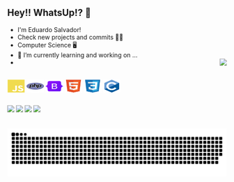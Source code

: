 ## Hey!! WhatsUp!? 👋
- I'm Eduardo Salvador!
- Check new projects and commits 🚀🚀
- Computer Science 🖥️
- 🔭 I’m currently learning and working on ...
- <img align="right" height="160em" src="https://github-readme-stats-sigma-five.vercel.app/api/top-langs/?username=Dudueedu&layout=compact&langs_count=7&theme=radical" />


<div style="display: inline_block"><br>
  <img align="center" alt="Rafa-Js" height="30" width="40" src="https://raw.githubusercontent.com/devicons/devicon/master/icons/javascript/javascript-plain.svg">
  <img align="center" alt="Dudu-php" height="30" width="40" src="https://raw.githubusercontent.com/devicons/devicon/master/icons/php/php-original.svg">
  <img align="center" alt="dudu-boot" height="30" width="40" src="https://raw.githubusercontent.com/devicons/devicon/master/icons/bootstrap/bootstrap-original.svg">
  <img align="center" alt="DUDU-HTML" height="30" width="40" src="https://raw.githubusercontent.com/devicons/devicon/master/icons/html5/html5-original.svg">
  <img align="center" alt="DUDU-CSS" height="30" width="40" src="https://raw.githubusercontent.com/devicons/devicon/master/icons/css3/css3-original.svg">
  <img align="center" alt="Dudu-C" height="30" width="40" src="https://raw.githubusercontent.com/devicons/devicon/master/icons/c/c-original.svg">
</div>
  
##
 
<div> 
  <a href="https://api.whatsapp.com/send?phone=5519999759822" target="_blank"><img src="https://img.shields.io/badge/WhatsApp-25D366?style=for-the-badge&logo=whatsapp&logoColor=white" target="_blank"></a> 
  <a href="https://instagram.com/edusalvador05" target="_blank"><img src="https://img.shields.io/badge/-Instagram-%23E4405F?style=for-the-badge&logo=instagram&logoColor=white" target="_blank"></a>
  <a href = "mailto:eduardosalvador.asp@hotmail.com"><img src="https://img.shields.io/badge/Microsoft_Outlook-0078D4?style=for-the-badge&logo=microsoft-outlook&logoColor=white" target="_blank"></a>
  <a href="https://www.linkedin.com/in/eduardosalvador05/" target="_blank"><img src="https://img.shields.io/badge/-LinkedIn-%230077B5?style=for-the-badge&logo=linkedin&logoColor=white" target="_blank"></a> 
  
</div>

##
   
<picture>
  <source media="(prefers-color-scheme: dark)" srcset="https://raw.githubusercontent.com/Dudueedu/Dudueedu/output/github-contribution-grid-snake-dark.svg">
  <source media="(prefers-color-scheme: light)" srcset="https://raw.githubusercontent.com/Dudueedu/Dudueedu/output/github-contribution-grid-snake.svg">
  <img alt="github contribution grid snake animation" src="https://raw.githubusercontent.com/Dudueedu/Dudueedu/output/github-contribution-grid-snake.svg">
</picture>
